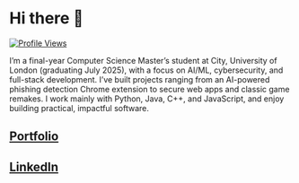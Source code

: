 # Hi there 👋

[![Profile Views](https://komarev.com/ghpvc/?username=AymenCity&label=Profile%20views&color=0e75b6&style=flat)](https://github.com/AymenCity)

I’m a final-year Computer Science Master’s student at City, University of London (graduating July 2025), with a focus on AI/ML, cybersecurity, and full-stack development. I’ve built projects ranging from an AI-powered phishing detection Chrome extension to secure web apps and classic game remakes. I work mainly with Python, Java, C++, and JavaScript, and enjoy building practical, impactful software.

## [Portfolio](https://aymencity.github.io/)

## [LinkedIn](https://www.linkedin.com/in/aymen-s/)




